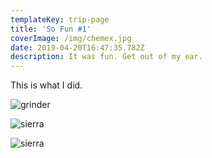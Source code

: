 ```yaml
---
templateKey: trip-page
title: 'So Fun #1'
coverImage: /img/chemex.jpg
date: 2019-04-20T16:47:35.782Z
description: It was fun. Get out of my ear.
---
```

This is what I did.

![grinder](/img/blog-index.jpg "Coffee Grinder")


![sierra](/img/sierra.jpg "Sierra")

![sierra](/img/sierra.jpg "Sierra")
